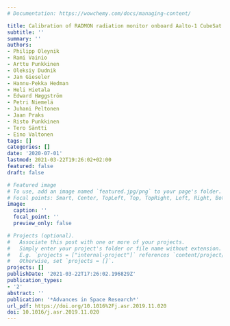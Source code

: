 ```yaml
---
# Documentation: https://wowchemy.com/docs/managing-content/

title: Calibration of RADMON radiation monitor onboard Aalto-1 CubeSat
subtitle: ''
summary: ''
authors:
- Philipp Oleynik
- Rami Vainio
- Arttu Punkkinen
- Oleksiy Dudnik
- Jan Gieseler
- Hannu-Pekka Hedman
- Heli Hietala
- Edward Hæggström
- Petri Niemelä
- Juhani Peltonen
- Jaan Praks
- Risto Punkkinen
- Tero Säntti
- Eino Valtonen
tags: []
categories: []
date: '2020-07-01'
lastmod: 2021-03-22T19:26:02+02:00
featured: false
draft: false

# Featured image
# To use, add an image named `featured.jpg/png` to your page's folder.
# Focal points: Smart, Center, TopLeft, Top, TopRight, Left, Right, BottomLeft, Bottom, BottomRight.
image:
  caption: ''
  focal_point: ''
  preview_only: false

# Projects (optional).
#   Associate this post with one or more of your projects.
#   Simply enter your project's folder or file name without extension.
#   E.g. `projects = ["internal-project"]` references `content/project/deep-learning/index.md`.
#   Otherwise, set `projects = []`.
projects: []
publishDate: '2021-03-22T17:26:02.196829Z'
publication_types:
- '2'
abstract: ''
publication: '*Advances in Space Research*'
url_pdf: https://doi.org/10.1016%2Fj.asr.2019.11.020
doi: 10.1016/j.asr.2019.11.020
---
```

